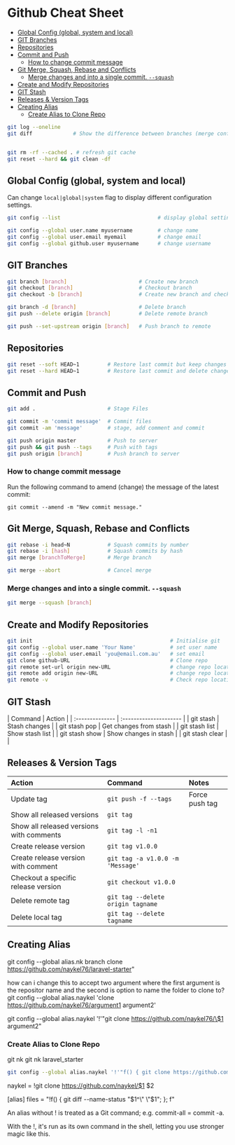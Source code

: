 # Github Cheat Sheet

<!-- TOC -->

- [Global Config (global, system and local)](#global-config-global-system-and-local)
- [GIT Branches](#git-branches)
- [Repositories](#repositories)
- [Commit and Push](#commit-and-push)
    - [How to change commit message](#how-to-change-commit-message)
- [Git Merge, Squash, Rebase and Conflicts](#git-merge-squash-rebase-and-conflicts)
    - [Merge changes and into a single commit. `--squash`](#merge-changes-and-into-a-single-commit---squash)
- [Create and Modify Repositories](#create-and-modify-repositories)
- [GIT Stash](#git-stash)
- [Releases \& Version Tags](#releases--version-tags)
- [Creating Alias](#creating-alias)
    - [Create Alias to Clone Repo](#create-alias-to-clone-repo)

<!-- /TOC -->

```bash
git log --oneline
git diff             # Show the difference between branches (merge conflicts)


git rm -rf --cached . # refresh git cache
git reset --hard && git clean -df
```



<a id="markdown-global-config-global-system-and-local" name="global-config-global-system-and-local"></a>

## Global Config (global, system and local)

Can change `local|global|system` flag to display different configuration settings.

```bash
git config --list                               # display global settings

git config --global user.name myusername        # change name
git config --global user.email myemail          # change email
git config --global github.user myusername      # change username
```




<a id="markdown-git-branches" name="git-branches"></a>

## GIT Branches

```bash
git branch [branch]                       # Create new branch
git checkout [branch]                     # Checkout branch
git checkout -b [branch]                  # Create new branch and checkout

git branch -d [branch]                    # Delete branch
git push --delete origin [branch]         # Delete remote branch

git push --set-upstream origin [branch]   # Push branch to remote
```

<a id="markdown-repositories" name="repositories"></a>

## Repositories

```bash
git reset --soft HEAD~1         # Restore last commit but keep changes
git reset --hard HEAD~1         # Restore last commit and delete changes
```

<a id="markdown-commit-and-push" name="commit-and-push"></a>

## Commit and Push


```bash
git add .                       # Stage Files

git commit -m 'commit message'  # Commit files
git commit -am 'message'        # stage, add comment and commit

git push origin master          # Push to server
git push && git push --tags     # Push with tags
git push origin [branch]        # Push branch to server
```


<a id="markdown-how-to-change-commit-message" name="how-to-change-commit-message"></a>

### How to change commit message

Run the following command to amend (change) the message of the latest commit:

    git commit --amend -m "New commit message."

<a id="markdown-git-merge-squash-rebase-and-conflicts" name="git-merge-squash-rebase-and-conflicts"></a>

## Git Merge, Squash, Rebase and Conflicts

```bash
git rebase -i head~N            # Squash commits by number
git rebase -i [hash]            # Squash commits by hash
git merge [branchToMerge]       # Merge branch

git merge --abort               # Cancel merge
```


<a id="markdown-merge-changes-and-into-a-single-commit---squash" name="merge-changes-and-into-a-single-commit---squash"></a>

### Merge changes and into a single commit. `--squash`

``` bash
git merge --squash [branch]
```

<a id="markdown-create-and-modify-repositories" name="create-and-modify-repositories"></a>

## Create and Modify Repositories

```bash
git init                                            # Initialise git
git config --global user.name 'Your Name'           # set user name
git config --global user.email 'you@email.com.au'   # set email
git clone github-URL                                # Clone repo
git remote set-url origin new-URL                   # change repo location
git remote add origin new-URL                       # change repo location
git remote -v                                       # Check repo location
```

<a id="markdown-git-stash" name="git-stash"></a>

## GIT Stash


<div class="code-first-col"></div>
| Command         | Action                 |
| :-------------- | :--------------------- |
| git stash       | Stash changes          |
| git stash pop   | Get changes from stash |
| git stash list  | Show stash list        |
| git stash show  | Show changes in stash  |
| git stash clear |                        |


<a id="markdown-releases--version-tags" name="releases--version-tags"></a>

## Releases & Version Tags

| Action                                   | Command                           | Notes          |
| :--------------------------------------- | :-------------------------------- | :------------- |
| Update tag                               | `git push -f --tags`              | Force push tag |
| Show all released versions               | `git tag`                         |                |
| Show all released versions with comments | `git tag -l -n1`                  |                |
| Create release version                   | `git tag v1.0.0`                  |                |
| Create release version with comment      | `git tag -a v1.0.0 -m 'Message'`  |                |
| Checkout a specific release version      | `git checkout v1.0.0`             |                |
| Delete remote tag                        | `git tag --delete origin tagname` |                |
| Delete local tag                         | `git tag --delete tagname`        |                |



<a id="markdown-creating-alias" name="creating-alias"></a>

## Creating Alias

git config --global alias.nk branch clone https://github.com/naykel76/laravel-starter"

how can i change this to accept two argument where the first argument is the repositor name and the second is option to name the folder to clone to?
git config --global alias.naykel 'clone https://github.com/naykel76/argument1 argument2'

git config --global alias.naykel '!'"git clone https://github.com/naykel76/\$1 argument2"


<a id="markdown-create-alias-to-clone-repo" name="create-alias-to-clone-repo"></a>

### Create Alias to Clone Repo

  git nk <repository> <target-directory>
  git nk laravel_starter <target-directory>

```bash
git config --global alias.naykel '!'"f() { git clone https://github.com/naykel76/\$1 \$2; }; f"
```

naykel = !git clone https://github.com/naykel/$1 $2



[alias]
files = "!f() { git diff --name-status \"$1^\" \"$1\"; }; f"

An alias without ! is treated as a Git command; e.g. commit-all = commit -a.

With the !, it's run as its own command in the shell, letting you use stronger magic like this.


